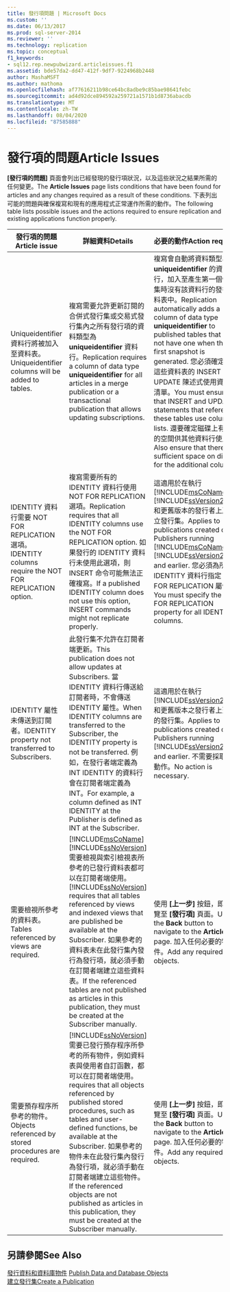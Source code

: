 ```yaml
---
title: 發行項問題 | Microsoft Docs
ms.custom: ''
ms.date: 06/13/2017
ms.prod: sql-server-2014
ms.reviewer: ''
ms.technology: replication
ms.topic: conceptual
f1_keywords:
- sql12.rep.newpubwizard.articleissues.f1
ms.assetid: bde57da2-dd47-412f-9df7-9224968b2448
author: MashaMSFT
ms.author: mathoma
ms.openlocfilehash: af77616211b98ce64bc8adbe9c85bae98641febc
ms.sourcegitcommit: ad4d92dce894592a259721a1571b1d8736abacdb
ms.translationtype: MT
ms.contentlocale: zh-TW
ms.lasthandoff: 08/04/2020
ms.locfileid: "87585888"
---
```

# <a name="article-issues"></a><span data-ttu-id="20758-102">發行項的問題</span><span class="sxs-lookup"><span data-stu-id="20758-102">Article Issues</span></span>
  <span data-ttu-id="20758-103">**[發行項的問題]** 頁面會列出已經發現的發行項狀況，以及這些狀況之結果所需的任何變更。</span><span class="sxs-lookup"><span data-stu-id="20758-103">The **Article Issues** page lists conditions that have been found for articles and any changes required as a result of these conditions.</span></span> <span data-ttu-id="20758-104">下表列出可能的問題與確保複寫和現有的應用程式正常運作所需的動作。</span><span class="sxs-lookup"><span data-stu-id="20758-104">The following table lists possible issues and the actions required to ensure replication and existing applications function properly.</span></span>  
  
|<span data-ttu-id="20758-105">發行項的問題</span><span class="sxs-lookup"><span data-stu-id="20758-105">Article issue</span></span>|<span data-ttu-id="20758-106">詳細資料</span><span class="sxs-lookup"><span data-stu-id="20758-106">Details</span></span>|<span data-ttu-id="20758-107">必要的動作</span><span class="sxs-lookup"><span data-stu-id="20758-107">Action required</span></span>|  
|-------------------|-------------|---------------------|  
|<span data-ttu-id="20758-108">Uniqueidentifier 資料行將被加入至資料表。</span><span class="sxs-lookup"><span data-stu-id="20758-108">Uniqueidentifier columns will be added to tables.</span></span>|<span data-ttu-id="20758-109">複寫需要允許更新訂閱的合併式發行集或交易式發行集內之所有發行項的資料類型為 **uniqueidentifier** 資料行。</span><span class="sxs-lookup"><span data-stu-id="20758-109">Replication requires a column of data type **uniqueidentifier** for all articles in a merge publication or a transactional publication that allows updating subscriptions.</span></span>|<span data-ttu-id="20758-110">複寫會自動將資料類型為 **uniqueidentifier** 的資料行，加入至產生第一個快照集時沒有該資料行的發行資料表中。</span><span class="sxs-lookup"><span data-stu-id="20758-110">Replication automatically adds a column of data type **uniqueidentifier** to published tables that do not have one when the first snapshot is generated.</span></span> <span data-ttu-id="20758-111">您必須確定參考這些資料表的 INSERT 與 UPDATE 陳述式使用資料行清單。</span><span class="sxs-lookup"><span data-stu-id="20758-111">You must ensure that INSERT and UPDATE statements that reference these tables use column lists.</span></span> <span data-ttu-id="20758-112">還要確定磁碟上有足夠的空間供其他資料行使用。</span><span class="sxs-lookup"><span data-stu-id="20758-112">Also ensure that there is sufficient space on disk for the additional column.</span></span>|  
|<span data-ttu-id="20758-113">IDENTITY 資料行需要 NOT FOR REPLICATION 選項。</span><span class="sxs-lookup"><span data-stu-id="20758-113">IDENTITY columns require the NOT FOR REPLICATION option.</span></span>|<span data-ttu-id="20758-114">複寫需要所有的 IDENTITY 資料行使用 NOT FOR REPLICATION 選項。</span><span class="sxs-lookup"><span data-stu-id="20758-114">Replication requires that all IDENTITY columns use the NOT FOR REPLICATION option.</span></span> <span data-ttu-id="20758-115">如果發行的 IDENTITY 資料行未使用此選項，則 INSERT 命令可能無法正確複寫。</span><span class="sxs-lookup"><span data-stu-id="20758-115">If a published IDENTITY column does not use this option, INSERT commands might not replicate properly.</span></span>|<span data-ttu-id="20758-116">這適用於在執行 [!INCLUDE[msCoName](../../includes/msconame-md.md)] [!INCLUDE[ssVersion2000](../../includes/ssversion2000-md.md)] 和更舊版本的發行者上所建立發行集。</span><span class="sxs-lookup"><span data-stu-id="20758-116">Applies to publications created on Publishers running [!INCLUDE[msCoName](../../includes/msconame-md.md)] [!INCLUDE[ssVersion2000](../../includes/ssversion2000-md.md)] and earlier.</span></span> <span data-ttu-id="20758-117">您必須為所有 IDENTITY 資料行指定 NOT FOR REPLICATION 屬性。</span><span class="sxs-lookup"><span data-stu-id="20758-117">You must specify the NOT FOR REPLICATION property for all IDENTITY columns.</span></span>|  
|<span data-ttu-id="20758-118">IDENTITY 屬性未傳送到訂閱者。</span><span class="sxs-lookup"><span data-stu-id="20758-118">IDENTITY property not transferred to Subscribers.</span></span>|<span data-ttu-id="20758-119">此發行集不允許在訂閱者端更新。</span><span class="sxs-lookup"><span data-stu-id="20758-119">This publication does not allow updates at Subscribers.</span></span> <span data-ttu-id="20758-120">當 IDENTITY 資料行傳送給訂閱者時，不會傳送 IDENTITY 屬性。</span><span class="sxs-lookup"><span data-stu-id="20758-120">When IDENTITY columns are transferred to the Subscriber, the IDENTITY property is not be transferred.</span></span> <span data-ttu-id="20758-121">例如，在發行者端定義為 INT IDENTITY 的資料行會在訂閱者端定義為 INT。</span><span class="sxs-lookup"><span data-stu-id="20758-121">For example, a column defined as INT IDENTITY at the Publisher is defined as INT at the Subscriber.</span></span>|<span data-ttu-id="20758-122">這適用於在執行 [!INCLUDE[ssVersion2000](../../includes/ssversion2000-md.md)] 和更舊版本之發行者上建立的發行集。</span><span class="sxs-lookup"><span data-stu-id="20758-122">Applies to publications created on Publishers running [!INCLUDE[ssVersion2000](../../includes/ssversion2000-md.md)] and earlier.</span></span> <span data-ttu-id="20758-123">不需要採取任何動作。</span><span class="sxs-lookup"><span data-stu-id="20758-123">No action is necessary.</span></span>|  
|<span data-ttu-id="20758-124">需要檢視所參考的資料表。</span><span class="sxs-lookup"><span data-stu-id="20758-124">Tables referenced by views are required.</span></span>|[!INCLUDE[msCoName](../../includes/msconame-md.md)] <span data-ttu-id="20758-125">[!INCLUDE[ssNoVersion](../../includes/ssnoversion-md.md)] 需要檢視與索引檢視表所參考的已發行資料表都可以在訂閱者端使用。</span><span class="sxs-lookup"><span data-stu-id="20758-125">[!INCLUDE[ssNoVersion](../../includes/ssnoversion-md.md)] requires that all tables referenced by views and indexed views that are published be available at the Subscriber.</span></span> <span data-ttu-id="20758-126">如果參考的資料表未在此發行集內發行為發行項，就必須手動在訂閱者端建立這些資料表。</span><span class="sxs-lookup"><span data-stu-id="20758-126">If the referenced tables are not published as articles in this publication, they must be created at the Subscriber manually.</span></span>|<span data-ttu-id="20758-127">使用 **[上一步]** 按鈕，即可導覽至 **[發行項]** 頁面。</span><span class="sxs-lookup"><span data-stu-id="20758-127">Use the **Back** button to navigate to the **Articles** page.</span></span> <span data-ttu-id="20758-128">加入任何必要的物件。</span><span class="sxs-lookup"><span data-stu-id="20758-128">Add any required objects.</span></span>|  
|<span data-ttu-id="20758-129">需要預存程序所參考的物件。</span><span class="sxs-lookup"><span data-stu-id="20758-129">Objects referenced by stored procedures are required.</span></span>|[!INCLUDE[ssNoVersion](../../includes/ssnoversion-md.md)] <span data-ttu-id="20758-130">需要已發行預存程序所參考的所有物件，例如資料表與使用者自訂函數，都可以在訂閱者端使用。</span><span class="sxs-lookup"><span data-stu-id="20758-130">requires that all objects referenced by published stored procedures, such as tables and user-defined functions, be available at the Subscriber.</span></span> <span data-ttu-id="20758-131">如果參考的物件未在此發行集內發行為發行項，就必須手動在訂閱者端建立這些物件。</span><span class="sxs-lookup"><span data-stu-id="20758-131">If the referenced objects are not published as articles in this publication, they must be created at the Subscriber manually.</span></span>|<span data-ttu-id="20758-132">使用 **[上一步]** 按鈕，即可導覽至 **[發行項]** 頁面。</span><span class="sxs-lookup"><span data-stu-id="20758-132">Use the **Back** button to navigate to the **Articles** page.</span></span> <span data-ttu-id="20758-133">加入任何必要的物件。</span><span class="sxs-lookup"><span data-stu-id="20758-133">Add any required objects.</span></span>|  
  
## <a name="see-also"></a><span data-ttu-id="20758-134">另請參閱</span><span class="sxs-lookup"><span data-stu-id="20758-134">See Also</span></span>  
 <span data-ttu-id="20758-135">[發行資料和資料庫物件](publish/publish-data-and-database-objects.md) </span><span class="sxs-lookup"><span data-stu-id="20758-135">[Publish Data and Database Objects](publish/publish-data-and-database-objects.md) </span></span>  
 [<span data-ttu-id="20758-136">建立發行集</span><span class="sxs-lookup"><span data-stu-id="20758-136">Create a Publication</span></span>](publish/create-a-publication.md)  
  
  
